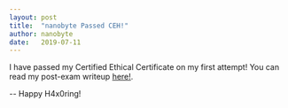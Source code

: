 ```yaml
---
layout: post
title:  "nanobyte Passed CEH!"
author: nanobyte
date:   2019-07-11
---
```

I have passed my Certified Ethical Certificate on my first attempt! You can read my post-exam writeup <a href="https://ubghacking.github.io/2019/07/11/post-ceh-writeup.html">here!</a>.

-- Happy H4x0ring!
